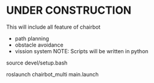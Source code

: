 # UNDER CONSTRUCTION

This will include all feature of chairbot
- path planning
- obstacle avoidance
- vission system
NOTE: Scripts will be written in python


source devel/setup.bash

roslaunch chairbot_multi main.launch